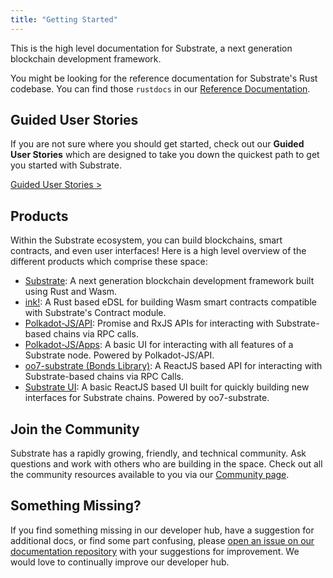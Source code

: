 ```yaml
---
title: "Getting Started"
---
```


This is the high level documentation for Substrate, a next generation blockchain development framework.

You might be looking for the reference documentation for Substrate's Rust codebase. You can find those `rustdocs` in our [Reference Documentation](/rustdocs/).

## Guided User Stories

If you are not sure where you should get started, check out our **Guided User Stories** which are designed to take you down the quickest path to get you started with Substrate.

<a class="btn btn-secondary primary-color text-white" href="/en/who/">Guided User Stories &gt;</a>

## Products

Within the Substrate ecosystem, you can build blockchains, smart contracts, and even user interfaces! Here is a high level overview of the different products which comprise these space:

* [Substrate](https://github.com/paritytech/substrate): A next generation blockchain development framework built using Rust and Wasm.
* [ink!](https://github.com/paritytech/ink): A Rust based eDSL for building Wasm smart contracts compatible with Substrate's Contract module.
* [Polkadot-JS/API](https://github.com/polkadot-js/api): Promise and RxJS APIs for interacting with Substrate-based chains via RPC calls.
* [Polkadot-JS/Apps](https://github.com/polkadot-js/apps): A basic UI for interacting with all features of a Substrate node. Powered by Polkadot-JS/API.
* [oo7-substrate (Bonds Library)](https://github.com/paritytech/oo7/tree/master/packages/oo7-substrate): A ReactJS based API for interacting with Substrate-based chains via RPC Calls.
* [Substrate UI](https://github.com/paritytech/substrate-ui): A basic ReactJS based UI built for quickly building new interfaces for Substrate chains. Powered by oo7-substrate.

## Join the Community

Substrate has a rapidly growing, friendly, and technical community. Ask questions and work with others who are building in the space. Check out all the community resources available to you via our [Community page](/community/).

## Something Missing?

If you find something missing in our developer hub, have a suggestion for additional docs, or find some part confusing, please [open an issue on our documentation repository](https://github.com/substrate-developer-hub/substrate-developer-hub.github.io/issues) with your suggestions for improvement. We would love to continually improve our developer hub.
